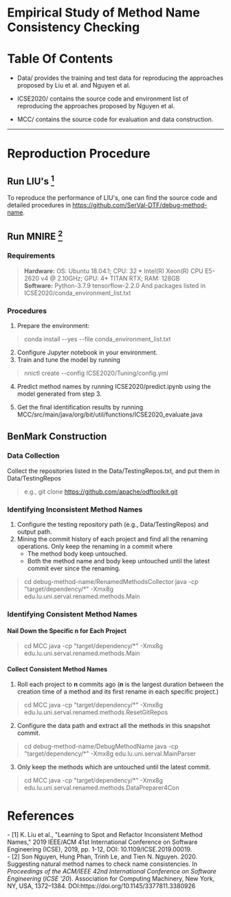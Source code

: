# Empirical Study of Method Name Consistency Checking

# Table Of Contents

- Data/ provides the training and test data for reproducing the approaches proposed by Liu et al. and Nguyen et al.

- ICSE2020/ contains the source code and environment list of reproducing the approaches proposed by Nguyen et al.

- MCC/ contains the source code for evaluation and data construction.


-------------------

# Reproduction Procedure

## Run LIU's [<sup>1</sup>](#liu)

To reproduce the performance of LIU's, one can find the source code and detailed procedures in https://github.com/SerVal-DTF/debug-method-name.

## Run MNIRE [<sup>2</sup>](#mnire)

### Requirements

> **Hardware:** 
> OS: Ubuntu 18.04.1; CPU: 32 * Intel(R) Xeon(R) CPU E5-2620 v4 @ 2.10GHz; GPU: 4* TITAN RTX; RAM: 128GB   
> **Software:**
> Python-3.7.9 
> tensorflow-2.2.0
> And packages listed in ICSE2020/conda_environment_list.txt

### Procedures  
   1. Prepare the environment: 
   
   > conda install --yes --file conda_environment_list.txt

   2. Configure Jupyter notebook in your environment.
   3. Train and tune the model by running 

   > nnictl create --config ICSE2020/Tuning/config.yml
   
   4. Predict method names by running ICSE2020/predict.ipynb using the model generated from step 3.
   
   5. Get the final identification results by running MCC/src/main/java/org/bit/util/functions/ICSE2020_evaluate.java
   

## BenMark Construction

### Data Collection
   Collect the repositories listed in the Data/TestingRepos.txt, and put them in Data/TestingRepos

   > e.g., git clone https://github.com/apache/odftoolkit.git
   
### Identifying Inconsistent Method Names
   
   1. Configure the testing repository path (e.g., Data/TestingRepos) and output path.
   2. Mining the commit history of each project and find all the renaming operations. Only keep the renaming in a commit where 
      * The method body keep untouched.
      * Both the method name and body keep untouched until the latest commit ever since the renaming.
   > cd debug-method-name/RenamedMethodsCollector
   > java -cp "target/dependency/*" -Xmx8g edu.lu.uni.serval.renamed.methods.Main

### Identifying Consistent Method Names

#### Nail Down the Specific **n** for Each Project

   > cd MCC
   > java -cp "target/dependency/*" -Xmx8g edu.lu.uni.serval.renamed.methods.Main



#### Collect Consistent Method Names
   1. Roll each project to **n** commits ago (**n** is the largest duration between the creation time of a method and its first rename in each specific project.)
   
   > cd MCC
   > java -cp "target/dependency/*" -Xmx8g edu.lu.uni.serval.renamed.methods.ResetGitRepos

   2. Configure the data path and extract all the methods in this snapshot commit.
   
   > cd debug-method-name/DebugMethodName
   > java -cp "target/dependency/*" -Xmx8g edu.lu.uni.serval.MainParser

   3. Only keep the methods which are untouched until the latest commit.

   > cd MCC
   > java -cp "target/dependency/*" -Xmx8g edu.lu.uni.serval.renamed.methods.DataPreparer4Con


	  
      


# References
<div id="liu"></div>
- [1] K. Liu et al., "Learning to Spot and Refactor Inconsistent Method Names," 2019 IEEE/ACM 41st International Conference on Software Engineering (ICSE), 2019, pp. 1-12, DOI: 10.1109/ICSE.2019.00019.
<div id="mnire"></div>
- [2] Son Nguyen, Hung Phan, Trinh Le, and Tien N. Nguyen. 2020. Suggesting natural method names to check name consistencies. In <i>Proceedings of the ACM/IEEE 42nd International Conference on Software Engineering</i> (<i>ICSE '20</i>). Association for Computing Machinery, New York, NY, USA, 1372–1384. DOI:https://doi.org/10.1145/3377811.3380926
